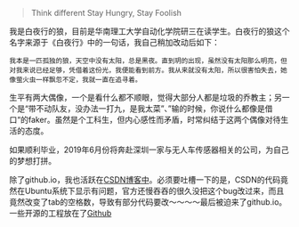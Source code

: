 > Think different
> Stay Hungry, Stay Foolish

我是白夜行的狼，目前是华南理工大学自动化学院研三在读学生。白夜行的狼这个名字来源于《白夜行》中的一句话，我自己稍加改动后如下：
```
我本是一匹孤独的狼，天空中没有太阳，总是黑夜。直到玥的出现，虽然没有太阳那么明亮，但对我来说已经足够，凭借着这份光，我便能看到前方。我从来就没有太阳，所以很害怕失去，她像萤火虫一样飘忽不定，我就一直在追寻着。
```

生平有两大偶像，一个是看什么都不顺眼，觉得大部分人都是垃圾的乔教主；另一个是“带不动队友，没办法一打九，是我太菜”、”输的时候，你说什么都像是借口“的faker。虽然是个工科生，但内心感性而矛盾，时常纠结于这两个偶像对待生活的态度。

如果顺利毕业，2019年6月份将奔赴深圳一家与无人车传感器相关的公司，为自己的梦想打拼。

除了github.io，我也活跃在[CSDN博客中](https://blog.csdn.net/u013834525)。必须要吐槽一下的是，CSDN的代码竟然在Ubuntu系统下显示有问题，官方还慢吞吞的很久没把这个bug改过来，而且竟然改变了tab的空格数，导致有部分代码要改～～～～最后被迫来了github.io。一些开源的工程放在了[Github](https://github.com/HaoQChen)



